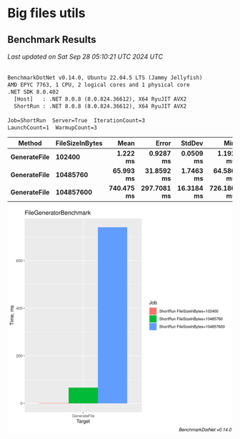 # Big files utils

## Benchmark Results


<!-- BENCHMARK RESULTS START -->

*Last updated on Sat Sep 28 05:10:21 UTC 2024 UTC*

```

BenchmarkDotNet v0.14.0, Ubuntu 22.04.5 LTS (Jammy Jellyfish)
AMD EPYC 7763, 1 CPU, 2 logical cores and 1 physical core
.NET SDK 8.0.402
  [Host]   : .NET 8.0.8 (8.0.824.36612), X64 RyuJIT AVX2
  ShortRun : .NET 8.0.8 (8.0.824.36612), X64 RyuJIT AVX2

Job=ShortRun  Server=True  IterationCount=3  
LaunchCount=1  WarmupCount=3  

```
| Method       | FileSizeInBytes | Mean       | Error       | StdDev     | Min        | Max        | Q1         | Q3         | Median     | Gen0      | Gen1    | Gen2    | Allocated    |
|------------- |---------------- |-----------:|------------:|-----------:|-----------:|-----------:|-----------:|-----------:|-----------:|----------:|--------:|--------:|-------------:|
| **GenerateFile** | **102400**          |   **1.222 ms** |   **0.9287 ms** |  **0.0509 ms** |   **1.192 ms** |   **1.281 ms** |   **1.192 ms** |   **1.237 ms** |   **1.193 ms** |   **62.5000** | **62.5000** | **62.5000** |    **909.96 KB** |
| **GenerateFile** | **10485760**        |  **65.993 ms** |  **31.8592 ms** |  **1.7463 ms** |  **64.580 ms** |  **67.945 ms** |  **65.016 ms** |  **66.699 ms** |  **65.452 ms** |  **125.0000** |       **-** |       **-** |  **60196.83 KB** |
| **GenerateFile** | **104857600**       | **740.475 ms** | **297.7081 ms** | **16.3184 ms** | **726.180 ms** | **758.254 ms** | **731.586 ms** | **747.623 ms** | **736.992 ms** | **1000.0000** |       **-** |       **-** | **599113.37 KB** |

![Benchmark Barplot](docs/FileGeneratorBenchmark-barplot.png)

<!-- BENCHMARK RESULTS END -->
